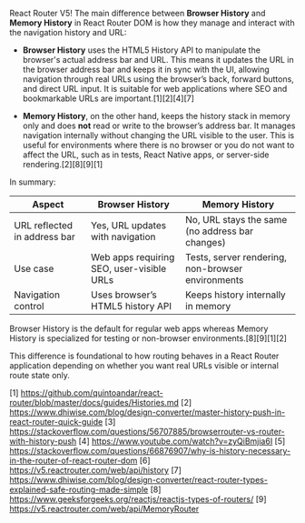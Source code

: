 React Router V5! The main difference between **Browser History** and **Memory History** in React Router DOM is how they
manage and interact with the navigation history and URL:

- **Browser History** uses the HTML5 History API to manipulate the browser's actual address bar and URL. This means it
  updates the URL in the browser address bar and keeps it in sync with the UI, allowing navigation through real URLs using
  the browser’s back, forward buttons, and direct URL input. It is suitable for web applications where SEO and bookmarkable
  URLs are important.[1][2][4][7]

- **Memory History**, on the other hand, keeps the history stack in memory only and does **not** read or write to the
  browser’s address bar. It manages navigation internally without changing the URL visible to the user. This is useful for
  environments where there is no browser or you do not want to affect the URL, such as in tests, React Native apps, or
  server-side rendering.[2][8][9][1]

In summary:

| Aspect                       | Browser History                           | Memory History                                    |
| ---------------------------- | ----------------------------------------- | ------------------------------------------------- |
| URL reflected in address bar | Yes, URL updates with navigation          | No, URL stays the same (no address bar changes)   |
| Use case                     | Web apps requiring SEO, user-visible URLs | Tests, server rendering, non-browser environments |
| Navigation control           | Uses browser’s HTML5 history API          | Keeps history internally in memory                |

Browser History is the default for regular web apps whereas Memory History is specialized for testing or non-browser
environments.[8][9][1][2]

This difference is foundational to how routing behaves in a React Router application depending on whether you want real URLs
visible or internal route state only.

[1] https://github.com/quintoandar/react-router/blob/master/docs/guides/Histories.md [2]
https://www.dhiwise.com/blog/design-converter/master-history-push-in-react-router-quick-guide [3]
https://stackoverflow.com/questions/56707885/browserrouter-vs-router-with-history-push [4]
https://www.youtube.com/watch?v=zyQiBmjia6I [5]
https://stackoverflow.com/questions/66876907/why-is-history-necessary-in-the-router-of-react-router-dom [6]
https://v5.reactrouter.com/web/api/history [7]
https://www.dhiwise.com/blog/design-converter/react-router-types-explained-safe-routing-made-simple [8]
https://www.geeksforgeeks.org/reactjs/reactjs-types-of-routers/ [9] https://v5.reactrouter.com/web/api/MemoryRouter

